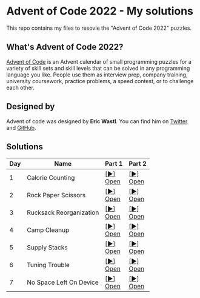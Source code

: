 # Advent of Code 2022 - My solutions

This repo contains my files to resovle the "Advent of Code 2022" puzzles.

## What's Advent of Code 2022?

[Advent of Code](https://adventofcode.com/) is an Advent calendar of small programming puzzles for a variety of skill sets and skill levels that can be solved in any programming language you like. People use them as interview prep, company training, university coursework, practice problems, a speed contest, or to challenge each other. 

## Designed by

Advent of code was designed by **Eric Wastl**. You can find him on [Twitter](https://twitter.com/ericwastl) and [GitHub](https://github.com/topaz).

## Solutions
| Day | Name | Part 1 | Part 2 |
| --- | --- | --- | --- |
| 1 | Calorie Counting | [\[▶️\]<br>Open](/puzzles/day1_part1.py) | [\[▶️\]<br>Open](/puzzles/day1_part2.py) |
| 2 | Rock Paper Scissors | [\[▶️\]<br>Open](/puzzles/day2_part1.py) | [\[▶️\]<br>Open](/puzzles/day2_part2.py) |
| 3 | Rucksack Reorganization | [\[▶️\]<br>Open](/puzzles/day3_part1.py) | [\[▶️\]<br>Open](/puzzles/day3_part2.py) |
| 4 | Camp Cleanup | [\[▶️\]<br>Open](/puzzles/day4_part1.py) | [\[▶️\]<br>Open](/puzzles/day4_part2.py) |
| 5 | Supply Stacks | [\[▶️\]<br>Open](/puzzles/day5_part1.py) | [\[▶️\]<br>Open](/puzzles/day5_part2.py) |
| 6 | Tuning Trouble | [\[▶️\]<br>Open](/puzzles/day6_part1.py) | [\[▶️\]<br>Open](/puzzles/day6_part2.py) |
| 7 | No Space Left On Device | [\[▶️\]<br>Open](/puzzles/day7_part1.py) | [\[▶️\]<br>Open](/puzzles/day7_part2.py) |